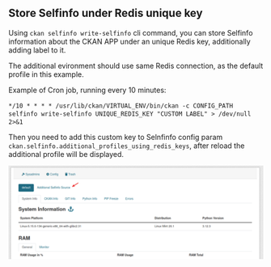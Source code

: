 ## Store Selfinfo under Redis unique key

Using `ckan selfinfo write-selfinfo` cli command, you can store Selfinfo information about the CKAN APP under an unique Redis key, additionally adding label to it.

The additional evironment should use same Redis connection, as the default profile in this example.

Example of Cron job, running every 10 minutes:

    */10 * * * * /usr/lib/ckan/VIRTUAL_ENV/bin/ckan -c CONFIG_PATH selfinfo write-selfinfo UNIQUE_REDIS_KEY "CUSTOM LABEL" > /dev/null 2>&1

Then you need to add this custom key to Selnfinfo config param `ckan.selfinfo.additional_profiles_using_redis_keys`, after reload the additional profile will be displayed.

![Additional Profile using Cron](../assets/cron_redis_unique_key.png)